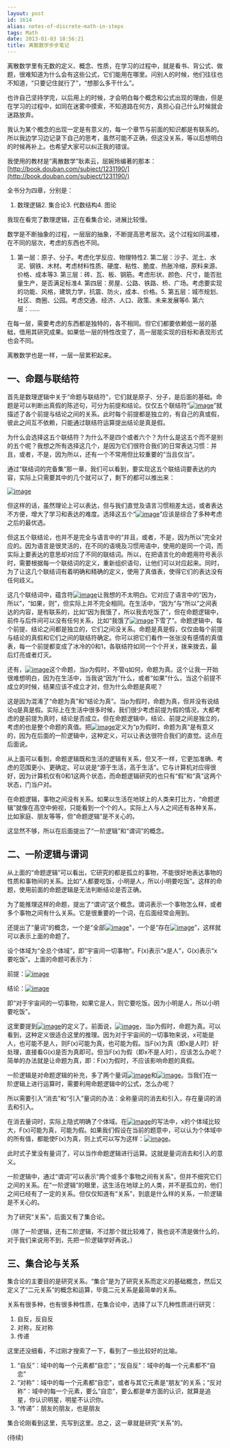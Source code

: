 ```yaml
---
layout: post
id: 1614
alias: notes-of-discrete-math-in-steps
tags: Math
date: 2013-01-03 18:56:21
title: 离散数学步步笔记
---
```


离散数学里有无数的定义、概念、性质，在学习的过程中，就是看书、背公式、做题，很难知道为什么会有这些公式，它们能用在哪里。问别人的时候，他们往往也不知道，“只要记住就行了”，“想那么多干什么”。

也许自己坚持学完，以后用上的时候，才会明白每个概念和公式出现的理由，但是在学习的过程中，如同在迷雾中摸索，不知道路在何方，真担心自己什么时候就会迷路放弃。

我认为某个概念的出现一定是有意义的，每一个章节与前面的知识都是有联系的。所以我边学习边记录下自己的思考，虽然可能不正确，但这没关系，等以后想明白的时候再补上。也希望大家可以纠正我的错误。

我使用的教材是“离散数学”耿素云，屈婉玲编著的那本：[http://book.douban.com/subject/1231190/](http://book.douban.com/subject/1231190/)

全书分为四章，分别是：

1.  数理逻辑2.  集合论3.  代数结构4.  图论

我现在看完了数理逻辑，正在看集合论，进展比较慢。

数学是不断抽象的过程，一层层的抽象，不断提高思考层次。这个过程如同盖楼，在不同的层次，考虑的东西也不同。

1.  第一层：原子、分子。考虑化学反应、物理特性2.  第二层：沙子、泥土、水泥、钢铁、木材。考虑材料性质、硬度、粘性、脆度、热胀冷缩，原料来源、价格、成本等3.  第三层：砖、瓦、板、钢筋。考虑形状、颜色、尺寸，能否批量生产，是否满足标准4.  第四层：房屋、公路、铁路、桥、广场。考虑要实现的功能、风格，建筑力学，抗震、防火，成本、价格。5.  第五层：城市规划、社区、商圈、公园。考虑交通、经济、人口、政策、未来发展等6.  第六层：......

在每一层，需要考虑的东西都是独特的，各不相同。但它们都要依赖低一层的基础，借用其研究成果。如果低一层的特性改变了，高一层能实现的目标和表现形式也会不同。

离散数学也是一样，一层一层累积起来。

## 一、命题与联结符

首先是数理逻辑中关于“命题与联结符”，它们就是原子、分子，是后面的基础。命题是可以判断出真假的陈述句，可分为前提和结论。仅仅五个联结符“[![image](http://freewind.me/wp-content/uploads/2013/01/image53.png "image")](http://freewind.me/wp-content/uploads/2013/01/image53.png)”就描述了各个前提与结论之间的关系。此时每个前提都是独立的，有自己的真或假，彼此之间互不依赖，只能通过联结符运算提出结论是真是假。

为什么会选择这五个联结符？为什么不是四个或者六个？为什么是这五个而不是别的五个呢？我想之所有选择这几个，是因为它们很符合我们的日常表达习惯：并且，或者，不是，因为所以，还有一个不常用但比较重要的“当且仅当”。

通过“联结词的完备集”那一章，我们可以看到，要实现这五个联结词要表达的内容，实际上只需要其中的几个就可以了，剩下的都可以推出来：

[![image](http://freewind.me/wp-content/uploads/2013/01/image54.png "image")](http://freewind.me/wp-content/uploads/2013/01/image54.png)

但这样的话，虽然理论上可以表达，但与我们直觉及语言习惯相差太远，或者表达不方便，增大了学习和表达的难度。选择这五个“[![image](http://freewind.me/wp-content/uploads/2013/01/image55.png "image")](http://freewind.me/wp-content/uploads/2013/01/image55.png)”应该是综合了多种考虑之后的最优选。

但这五个联结论，也并不是完全与语言中的“并且，或者，不是，因为所以”完全对应的。因为语言是很灵活的，在不同的语境及习惯用语中，使用的是同一个词，而实际上要表达的意思却对应了不同的联结词。所以，在把语言化的命题用符号表示时，需要根据每一个联结词的定义，重新组织语句，让他们可以对应起来。同时，为了让这几个联结词有着明确和精确的定义，使用了真值表，使得它们的表达没有任何歧义。

这几个联结词中，蕴含符[![image](http://freewind.me/wp-content/uploads/2013/01/image56.png "image")](http://freewind.me/wp-content/uploads/2013/01/image56.png)让我想的不太明白。它对应了语言中的“因为，所以”，“如果，则”，但实际上并不完全相同。在生活中，“因为”与“所以”之间表达的内容，是有联系的，比如“因为我饿了，所以我去吃饭了”，但在命题逻辑中，前件与后件间可以没有任何关系，比如“我饿了[![image](http://freewind.me/wp-content/uploads/2013/01/image57.png "image")](http://freewind.me/wp-content/uploads/2013/01/image57.png)下雪了”。命题逻辑中，每个前提、结论之间都是独立的，它们之间没关系。命题是真是假，仅仅由每个前提与结论的真假和它们之间的联结符确定。你可以把它们看作一张张没有感情的真值表，每一个前提都变成了冰冷的0和1，各联结符如同一个个开关，拨来拨去，最后灯亮或者灯灭。

还有，[![image](http://freewind.me/wp-content/uploads/2013/01/image58.png "image")](http://freewind.me/wp-content/uploads/2013/01/image58.png)这个命题，当p为假时，不管q如何，命题为真。这个让我一开始很难想明白，因为在生活中，当我说“因为”什么，或者“如果”什么，当这个前提不成立的时候，结果应该不成立才对，但为什么命题是真呢？

这是因为混淆了“命题为真”和“结论为真”。当p为假时，命题为真，但并没有说结论q是真是假。实际上在生活中很多时候，我们很少考虑前提为假的情况，大都考虑的是前提为真时，结论是否成立。但在命题逻辑中，结论、前提之间是独立的，考虑的也是整个命题的真值。把[![image](http://freewind.me/wp-content/uploads/2013/01/image59.png "image")](http://freewind.me/wp-content/uploads/2013/01/image59.png)定义为“p为假时，命题为真”是有意义的，因为在后面的一阶逻辑中，这种定义，可以让表达很符合我们的直觉。这点在后面说。

从上面可以看到，命题逻辑既和生活的逻辑有关系，但又不一样，它更加准确、考虑的范围更小、更确定。可以说是“源于生活，高于生活”。它与计算机对应得很好，因为计算机仅有0和1这两个状态，而命题逻辑研究的也只有“假”和“真”这两个状态，门当户对。

在命题逻辑，事物之间没有关系。如果以生活在地球上的人类来打比方，“命题逻辑”就像在高空中俯视，只能看到一个个的人。实际上人与人之间还有各种关系，比如家庭、朋友等等，但“命题逻辑”是不关心的。

这显然不够，所以在后面提出了“一阶逻辑”和“谓词”的概念。

## 二、一阶逻辑与谓词

从上面的“命题逻辑”可以看出，它研究的都是孤立的事物，不能很好地表达事物的性质和事物间的关系。比如“人都要吃饭，小明是人，所以小明要吃饭”。这样的命题，使用前面的命题逻辑是无法判断结论是否正确。

为了能推理这样的命题，提出了“谓词”这个概念。谓词表示一个事物怎么样，或者多个事物之间有什么关系。它是很重要的一个词，在后面经常会用到。

还提出了“量词”的概念，一个是“全部[![image](http://freewind.me/wp-content/uploads/2013/01/image60.png "image")](http://freewind.me/wp-content/uploads/2013/01/image60.png)”，一个是“存在[![image](http://freewind.me/wp-content/uploads/2013/01/image61.png "image")](http://freewind.me/wp-content/uploads/2013/01/image61.png)”，这样就可以表示上面的命题了。

设个体域为“全总个体域”，即“宇宙间一切事物”。F(x)表示“x是人”，G(x)表示“x要吃饭”。上面的命题可表示为：

前提：[![image](http://freewind.me/wp-content/uploads/2013/01/image62.png "image")](http://freewind.me/wp-content/uploads/2013/01/image62.png)

结论：[![image](http://freewind.me/wp-content/uploads/2013/01/image63.png "image")](http://freewind.me/wp-content/uploads/2013/01/image63.png)

即“对于宇宙间的一切事物，如果它是人，则它要吃饭。因为小明是人，所以小明要吃饭”。

这里要提到[![image](http://freewind.me/wp-content/uploads/2013/01/image64.png "image")](http://freewind.me/wp-content/uploads/2013/01/image64.png)的定义了。前面说，[![image](http://freewind.me/wp-content/uploads/2013/01/image65.png "image")](http://freewind.me/wp-content/uploads/2013/01/image65.png)，当p为假时，命题为真。可以看到，这种定义很适合这里的推理。因为对于宇宙间的一切事物来说，x可能是人，也可能不是人，则F(x)可能为真，也可能为假。当F(x)为真（即x是人时）好处理，直接看G(x)是否为真即可。但当F(x)为假（即x不是人时），应该怎么办呢？简单的办法就是让命题为真，即：F(x)为假时，不应该影响命题的真假。

一阶逻辑是对命题逻辑的补充，多了两个量词[![image](http://freewind.me/wp-content/uploads/2013/01/image66.png "image")](http://freewind.me/wp-content/uploads/2013/01/image66.png)和[![image](http://freewind.me/wp-content/uploads/2013/01/image67.png "image")](http://freewind.me/wp-content/uploads/2013/01/image67.png)。当我们在一阶逻辑上进行运算时，需要利用命题逻辑中的公式，怎么办呢？

所以需要引入“消去”和“引入”量词的办法：全称量词的消去和引入，存在量词的消去和引入。

在消去量词时，实际上隐式明确了个体域。在[![image](http://freewind.me/wp-content/uploads/2013/01/image68.png "image")](http://freewind.me/wp-content/uploads/2013/01/image68.png)的写法中，x的个体域比较大，F(x)可能为真，可能为假。如果我们假设在当前的题意中，可以认为个体域中的所有值，都能使F(x)为真，则上式可以写为这样：[![image](http://freewind.me/wp-content/uploads/2013/01/image69.png "image")](http://freewind.me/wp-content/uploads/2013/01/image69.png)。

此时式子里没有量词了，可以当作命题逻辑进行运算。这就是量词消去和引入的意义。

一阶逻辑中，通过“谓词”可以表示“两个或多个事物之间有关系”，但并不细究它们之间的关系。在“一阶逻辑”的眼里，这生活在地球上的人类，并不是孤立的，他们之间已经有了一定的关系。但仅仅知道有“关系”，到底是什么样的关系，一阶逻辑是不关心的。

为了研究“关系”，后面又有了集合论。

（除了一阶逻辑，还有二阶逻辑，不过那个就比较难了，我也说不清是做什么的，对于我们来说用不到，先把一阶逻辑学好再说。）

## 三、集合论与关系

集合论的主要目的是研究关系。“集合”是为了研究关系而定义的基础概念，然后又定义了“二元关系”的概念和运算，毕竟二元关系是最简单的关系。

关系有很多种，也有很多种性质，在集合论中，选择了以下几种性质进行研究：

1.  自反，反自反
2.  对称，反对称
3.  传递

这里还没细看，不过刚才搜索了一下，看到了一些比较好的比喻。

1.  “自反”：域中的每一个元素都“自恋”；“反自反”：域中的每一个元素都不“自恋”
2.  “对称”：域中的每一个元素都“自恋”，或者与其它元素是“朋友”的关系；“反对称”：域中的每一个元素，要么“自恋”，要么都是单方面的认识，就算是追星，你认识明星，明星不认识你。
3.  “传递”：朋友的朋友，也是朋友

集合论刚看到这里，先写到这里。总之，这一章就是研究“关系”的。

(待续)
